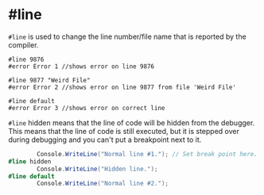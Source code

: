 # #line

`#line` is used to change the line number/file name that is reported by the compiler.

```
#line 9876
#error Error 1 //shows error on line 9876

#line 9877 "Weird File"
#error Error 2 //shows error on line 9877 from file 'Weird File'

#line default
#error Error 3 //shows error on correct line
```

`#line` hidden means that the line of code will be hidden from the debugger. This means that the line of code is still executed, but it is stepped over during debugging and you can't put a breakpoint next to it.

  
```csharp
        Console.WriteLine("Normal line #1."); // Set break point here. 
#line hidden 
        Console.WriteLine("Hidden line."); 
#line default 
        Console.WriteLine("Normal line #2.");
```
<!--stackedit_data:
eyJoaXN0b3J5IjpbLTEwODcwMjQ3MTYsLTkzNTg4ODYzXX0=
-->